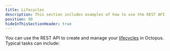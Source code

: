 ```yaml
---
title: Lifecycles
description: This section includes examples of how to use the REST API to create and manage lifecycles in Octopus.
position: 90
hideInThisSectionHeader: true
---
```


You can use the REST API to create and manage your [lifecycles](/docs/releases/lifecycles/index.md) in Octopus. Typical tasks can include:
